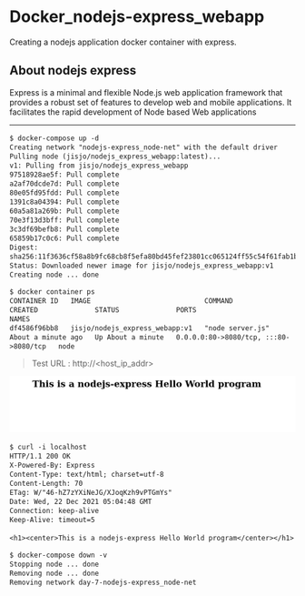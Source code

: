 # Docker_nodejs-express_webapp
Creating a nodejs application docker container with express.

## About nodejs express
Express is a minimal and flexible Node.js web application framework that provides a robust set of features to develop web and mobile applications. It facilitates the rapid development of Node based Web applications

----

```
$ docker-compose up -d
Creating network "nodejs-express_node-net" with the default driver
Pulling node (jisjo/nodejs_express_webapp:latest)...
v1: Pulling from jisjo/nodejs_express_webapp
97518928ae5f: Pull complete
a2af70dcde7d: Pull complete
80e05fd95fdd: Pull complete
1391c8a04394: Pull complete
60a5a81a269b: Pull complete
70e3f13d3bff: Pull complete
3c3df69befb8: Pull complete
65859b17c0c6: Pull complete
Digest: sha256:11f3636cf58a8b9fc68cb8f5efa80bd45fef23801cc065124ff55c54f61fab1b
Status: Downloaded newer image for jisjo/nodejs_express_webapp:v1
Creating node ... done
```

```
$ docker container ps
CONTAINER ID   IMAGE                            COMMAND            CREATED              STATUS              PORTS                                   NAMES
df4586f96bb8   jisjo/nodejs_express_webapp:v1   "node server.js"   About a minute ago   Up About a minute   0.0.0.0:80->8080/tcp, :::80->8080/tcp   node
```

> Test URL : http://<host_ip_addr>

![SCREENSHOT-NODEJS-EXPRESS](https://github.com/Jisjo/Docker_nodejs-express_webapp/blob/main/Screenshot.png)

```
$ curl -i localhost
HTTP/1.1 200 OK
X-Powered-By: Express
Content-Type: text/html; charset=utf-8
Content-Length: 70
ETag: W/"46-hZ7zYXiNeJG/XJoqKzh9vPTGmYs"
Date: Wed, 22 Dec 2021 05:04:48 GMT
Connection: keep-alive
Keep-Alive: timeout=5

<h1><center>This is a nodejs-express Hello World program</center></h1>
```

```
$ docker-compose down -v
Stopping node ... done
Removing node ... done
Removing network day-7-nodejs-express_node-net
```
